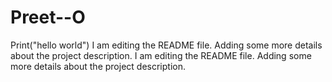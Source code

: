 # Preet--O

Print("hello world")
I am editing the README file. Adding some more details about the project description.
I am editing the README file. Adding some more details about the project description.

